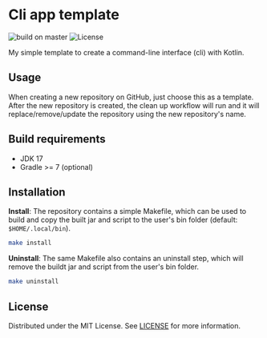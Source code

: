 # Cli app template
![build on master][ci badge]
![License][license badge]

My simple template to create a command-line interface (cli) with Kotlin.

## Usage
When creating a new repository on GitHub, just choose this as a template.  
After the new repository is created, the clean up workflow will run and
it will replace/remove/update the repository using the new repository's name.

## Build requirements
- JDK 17
- Gradle >= 7 (optional)

## Installation
**Install**:
The repository contains a simple Makefile, which can be used to build
and copy the built jar and script to the user's bin folder (default: `$HOME/.local/bin`).

```bash
make install
```

**Uninstall**:
The same Makefile also contains an uninstall step,
which will remove the buildt jar and script from the user's bin folder.

```bash
make uninstall
```

## License
Distributed under the MIT License. See [LICENSE][license] for more information.

[ci badge]: https://img.shields.io/github/workflow/status/beiertu-mms/cli-app-template/CI/master
[license badge]: https://img.shields.io/github/license/beiertu-mms/cli-app-template
[license]: https://github.com/beiertu-mms/cli-app-template/blob/master/LICENSE
